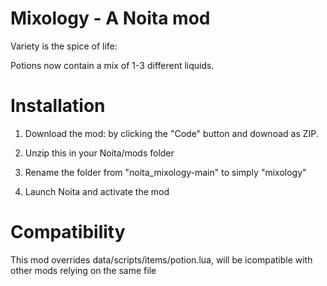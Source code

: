 # Mixology - A Noita mod

Variety is the spice of life:

Potions now contain a mix of 1-3 different liquids.

# Installation

1. Download the mod: by clicking the "Code" button and downoad as ZIP.

2. Unzip this in your Noita/mods folder

3. Rename the folder from "noita_mixology-main" to simply "mixology"

4. Launch Noita and activate the mod


# Compatibility

This mod overrides data/scripts/items/potion.lua, will be
icompatible with other mods relying on the same file

